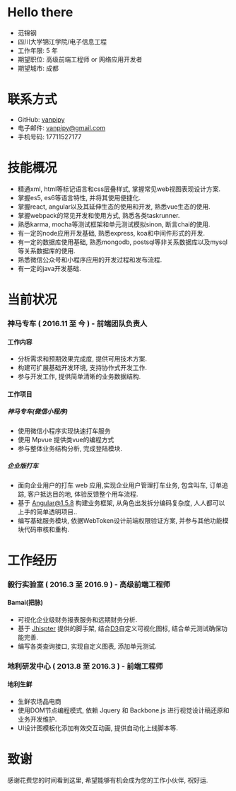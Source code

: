 # Hello there
* 范锦钢
* 四川大学锦江学院/电子信息工程
* 工作年限: 5 年
* 期望职位: 高级前端工程师 or 网络应用开发者
* 期望城市: 成都

# 联系方式
* GitHub: [vanpipy](https://github.com/vanpipy)
* 电子邮件: <vanpipy@gmail.com>
* 手机号码: 17711527177

# 技能概况
* 精通xml, html等标记语言和css层叠样式, 掌握常见web视图表现设计方案.
* 掌握es5, es6等语言特性, 并将其使用便捷化.
* 掌握react, angular以及其延伸生态的使用和开发, 熟悉vue生态的使用.
* 掌握webpack的常见开发和使用方式, 熟悉各类taskrunner.
* 熟悉karma, mocha等测试框架和单元测试模拟sinon, 断言chai的使用.
* 有一定的node应用开发基础, 熟悉express, koa和中间件形式的开发.
* 有一定的数据库使用基础, 熟悉mongodb, postsql等非关系数据库以及mysql等关系数据库的使用.
* 熟悉微信公众号和小程序应用的开发过程和发布流程.
* 有一定的java开发基础.

# 当前状况

### 神马专车 ( 2016.11 至 今 ) - 前端团队负责人

#### 工作内容
* 分析需求和预期效果完成度, 提供可用技术方案.
* 构建可扩展基础开发环境, 支持协作式开发工作.
* 参与开发工作, 提供简单清晰的业务数据结构.

#### 工作项目

##### 神马专车(微信小程序)
* 使用微信小程序实现快速打车服务
* 使用 Mpvue 提供类vue的编程方式
* 参与整体业务结构分析, 完成登陆模块.

##### 企业版打车
* 面向企业用户的打车 web 应用,实现企业用户管理打车业务, 包含叫车, 订单追踪, 客户抵达目的地, 体验反馈整个用车流程. 
* 基于 Angular@1.5.8 构建业务框架, 从角色出发拆分编码复杂度, 人人都可以上手的简单透明项目..
* 编写基础服务模块, 依据WebToken设计前端权限验证方案, 并参与其他功能模块代码审核和重构.

# 工作经历

### 毅行实验室 ( 2016.3 至 2016.9 ) - 高级前端工程师

#### Bamai(把脉)
* 可视化企业级财务报表服务和远期财务分析.
* 基于 [Jhispter](https://www.jhipster.tech/) 提供的脚手架, 结合[D3](https://d3js.org/)自定义可视化图标, 结合单元测试确保功能完善.
* 编写各类查询接口, 实现自定义图表, 添加单元测试.

### 地利研发中心 ( 2013.8 至 2016.3 ) - 前端工程师

#### 地利生鲜
* 生鲜农场品电商
* 使用DOM节点编程模式, 依赖 Jquery 和 Backbone.js 进行视觉设计稿还原和业务开发维护.
* UI设计图模板化添加有效交互动画, 提供自动化上线脚本等.

# 致谢
感谢花费您的时间看到这里, 希望能够有机会成为您的工作小伙伴, 祝好运.

